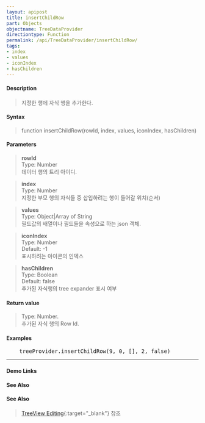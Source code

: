 ```yaml
---
layout: apipost
title: insertChildRow
part: Objects
objectname: TreeDataProvider
directiontype: Function
permalink: /api/TreeDataProvider/insertChildRow/
tags:
- index
- values
- iconIndex
- hasChildren
---
```



#### Description

> 지정한 행에 자식 행을 추가한다.    

#### Syntax

> function insertChildRow(rowId, index, values, iconIndex, hasChildren)

#### Parameters

> **rowId**  
> Type: Number  
> 데이터 행의 트리 아이디.  

> **index**  
> Type: Number  
> 지정한 부모 행의 자식들 중 삽입하려는 행이 들어갈 위치(순서)  

> **values**  
> Type: Object\|Array of String  
> 필드값의 배열이나 필드들을 속성으로 하는 json 객체.  

> **iconIndex**  
> Type: Number  
> Default: -1  
> 표시하려는 아이콘의 인덱스  

> **hasChildren**  
> Type: Boolean  
> Default: false  
> 추가된 자식행의 tree expander 표시 여부  

#### Return value

> Type: Number.  
> 추가된 자식 행의 Row Id.  

#### Examples 

<pre class="prettyprint">
    treeProvider.insertChildRow(9, 0, [], 2, false)
</pre>

---

#### Demo Links
#### See Also

#### See Also

> [TreeView Editing](http://demo.realgrid.net/Demo/TreeEditing){:target="_blank"} 참조   